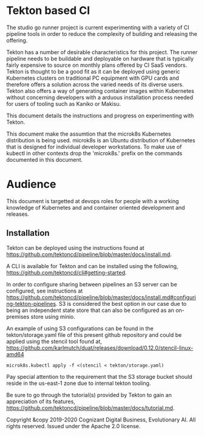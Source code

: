 # Tekton based CI

The studio go runner project is current experimenting with a variety of CI pipeline tools in order to reduce the complexity of building and releasing the offering.

Tekton has a number of desirable characteristics for this project.  The runner pipeline needs to be buildable and deployable on hardware that is typically fairly expensive to source on monthly plans offered by CI SaaS vendors.  Tekton is thought to be a good fit as it can be deployed using generic Kubernetes clusters on traditional PC equipment with GPU cards and therefore offers a solution across the varied needs of its diverse users.  Tekton also offers a way of generating container images within Kubernetes without concerning developers with a arduous installation process needed for users of tooling such as Kaniko or Makisu.

This document details the instructions and progress on experimenting with Tekton.

This document make the assumtion that the microk8s Kubernetes distribution is being used.  microk8s is an Ubuntu distribution of Kubernetes that is designed for individual developer workstations.  To make use of kubectl in other contexts drop the 'microk8s.' prefix on the commands documented in this document.

# Audience

This document is targetted at devops roles for people with a working knowledge of Kubernetes and and container oriented development and releases.

## Installation

Tekton can be deployed using the instructions found at https://github.com/tektoncd/pipeline/blob/master/docs/install.md.

A CLI is available for Tekton and can be installed using the following, https://github.com/tektoncd/cli#getting-started.

In order to configure sharing between pipelines an S3 server can be configured, see instructions at https://github.com/tektoncd/pipeline/blob/master/docs/install.md#configuring-tekton-pipelines.  S3 is considered the best option in our case due to being an independent state store that can also be configured as an on-premises store using minio.

An example of using S3 configurations can be found in the tekton/storage.yaml file of this present github repository and could be applied using the stencil tool found at, https://github.com/karlmutch/duat/releases/download/0.12.0/stencil-linux-amd64

```
microk8s.kubectl apply -f <(stencil < tekton/storage.yaml)
```

Pay special attention to the requirement that the S3 storage bucket should reside in the us-east-1 zone due to internal tekton tooling.

Be sure to go through the tutorial(s) provided by Tekton to gain an appreciation of its features, https://github.com/tektoncd/pipeline/blob/master/docs/tutorial.md.



Copyright &copy 2019-2020 Cognizant Digital Business, Evolutionary AI. All rights reserved. Issued under the Apache 2.0 license.
